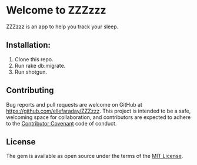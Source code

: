 # Welcome to ZZZzzz

ZZZzzz is an app to help you track your sleep.

## Installation:

1. Clone this repo.
2. Run rake db:migrate.
3. Run shotgun.

## Contributing

Bug reports and pull requests are welcome on GitHub at https://github.com/ellefaraday/ZZZzzz. This project is intended to be a safe, welcoming space for collaboration, and contributors are expected to adhere to the [Contributor Covenant](http://contributor-covenant.org) code of conduct.

## License

The gem is available as open source under the terms of the [MIT License](https://opensource.org/licenses/MIT).
